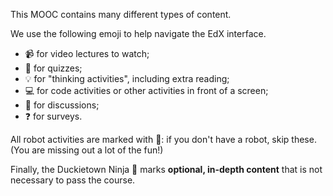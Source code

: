 This MOOC contains many different types of content.

We use the following emoji to help navigate the EdX interface.

- 📹 for video lectures to watch;
- 🤔 for quizzes;
- 💡 for "thinking activities", including extra reading;
- 💻 for code activities or other activities in front of a screen;
- 💬 for discussions;
- ❓ for surveys.

All robot activities are marked with 🚙: if you don't have a robot, skip these. (You are missing out a lot of the fun!)

Finally, the Duckietown Ninja 🥷 marks **optional, in-depth content** that is not necessary to pass the course.
